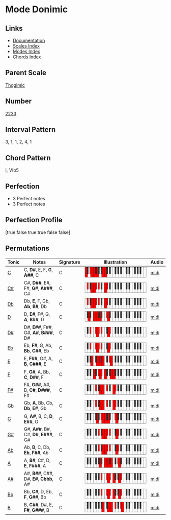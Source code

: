 # Mode Donimic

## Links

- [Documentation](README.md)
- [Scales Index](Scales.md)
- [Modes Index](Modes.md)
- [Chords Index](Chords.md)

## Parent Scale

[Thogimic](ScaleThogimic.md)

## Number

[2233](https://ianring.com/musictheory/scales/2233)

## Interval Pattern

3, 1, 1, 2, 4, 1

## Chord Pattern

I, VIb5

## Perfection

- 3 Perfect notes
- 3 Perfect notes

## Perfection Profile

[true false true true false false]

## Permutations

| Tonic | Notes | Signature | Illustration | Audio |
|-------|-------|-----------|--------------|-------|
| [C](ModeCNaturalDonimic.md) | C, **D#**, E, F, **G**, **A##**, C | C | ![CNaturalDonimic](ModeCNaturalDonimic.png) | [midi](https://github.com/edipermadi/music/blob/main/docs/ModeCNaturalDonimic.mid?raw=true) |
| [C#](ModeCSharpDonimic.md) | C#, **D##**, E#, F#, **G#**, **A###**, C# | C | ![CSharpDonimic](ModeCSharpDonimic.png) | [midi](https://github.com/edipermadi/music/blob/main/docs/ModeCSharpDonimic.mid?raw=true) |
| [Db](ModeDFlatDonimic.md) | Db, **E**, F, Gb, **Ab**, **B#**, Db | C | ![DFlatDonimic](ModeDFlatDonimic.png) | [midi](https://github.com/edipermadi/music/blob/main/docs/ModeDFlatDonimic.mid?raw=true) |
| [D](ModeDNaturalDonimic.md) | D, **E#**, F#, G, **A**, **B##**, D | C | ![DNaturalDonimic](ModeDNaturalDonimic.png) | [midi](https://github.com/edipermadi/music/blob/main/docs/ModeDNaturalDonimic.mid?raw=true) |
| [D#](ModeDSharpDonimic.md) | D#, **E##**, F##, G#, **A#**, **B###**, D# | C | ![DSharpDonimic](ModeDSharpDonimic.png) | [midi](https://github.com/edipermadi/music/blob/main/docs/ModeDSharpDonimic.mid?raw=true) |
| [Eb](ModeEFlatDonimic.md) | Eb, **F#**, G, Ab, **Bb**, **C##**, Eb | C | ![EFlatDonimic](ModeEFlatDonimic.png) | [midi](https://github.com/edipermadi/music/blob/main/docs/ModeEFlatDonimic.mid?raw=true) |
| [E](ModeENaturalDonimic.md) | E, **F##**, G#, A, **B**, **C###**, E | C | ![ENaturalDonimic](ModeENaturalDonimic.png) | [midi](https://github.com/edipermadi/music/blob/main/docs/ModeENaturalDonimic.mid?raw=true) |
| [F](ModeFNaturalDonimic.md) | F, **G#**, A, Bb, **C**, **D##**, F | C | ![FNaturalDonimic](ModeFNaturalDonimic.png) | [midi](https://github.com/edipermadi/music/blob/main/docs/ModeFNaturalDonimic.mid?raw=true) |
| [F#](ModeFSharpDonimic.md) | F#, **G##**, A#, B, **C#**, **D###**, F# | C | ![FSharpDonimic](ModeFSharpDonimic.png) | [midi](https://github.com/edipermadi/music/blob/main/docs/ModeFSharpDonimic.mid?raw=true) |
| [Gb](ModeGFlatDonimic.md) | Gb, **A**, Bb, Cb, **Db**, **E#**, Gb | C | ![GFlatDonimic](ModeGFlatDonimic.png) | [midi](https://github.com/edipermadi/music/blob/main/docs/ModeGFlatDonimic.mid?raw=true) |
| [G](ModeGNaturalDonimic.md) | G, **A#**, B, C, **D**, **E##**, G | C | ![GNaturalDonimic](ModeGNaturalDonimic.png) | [midi](https://github.com/edipermadi/music/blob/main/docs/ModeGNaturalDonimic.mid?raw=true) |
| [G#](ModeGSharpDonimic.md) | G#, **A##**, B#, C#, **D#**, **E###**, G# | C | ![GSharpDonimic](ModeGSharpDonimic.png) | [midi](https://github.com/edipermadi/music/blob/main/docs/ModeGSharpDonimic.mid?raw=true) |
| [Ab](ModeAFlatDonimic.md) | Ab, **B**, C, Db, **Eb**, **F##**, Ab | C | ![AFlatDonimic](ModeAFlatDonimic.png) | [midi](https://github.com/edipermadi/music/blob/main/docs/ModeAFlatDonimic.mid?raw=true) |
| [A](ModeANaturalDonimic.md) | A, **B#**, C#, D, **E**, **F###**, A | C | ![ANaturalDonimic](ModeANaturalDonimic.png) | [midi](https://github.com/edipermadi/music/blob/main/docs/ModeANaturalDonimic.mid?raw=true) |
| [A#](ModeASharpDonimic.md) | A#, **B##**, C##, D#, **E#**, **Cbbb**, A# | C | ![ASharpDonimic](ModeASharpDonimic.png) | [midi](https://github.com/edipermadi/music/blob/main/docs/ModeASharpDonimic.mid?raw=true) |
| [Bb](ModeBFlatDonimic.md) | Bb, **C#**, D, Eb, **F**, **G##**, Bb | C | ![BFlatDonimic](ModeBFlatDonimic.png) | [midi](https://github.com/edipermadi/music/blob/main/docs/ModeBFlatDonimic.mid?raw=true) |
| [B](ModeBNaturalDonimic.md) | B, **C##**, D#, E, **F#**, **G###**, B | C | ![BNaturalDonimic](ModeBNaturalDonimic.png) | [midi](https://github.com/edipermadi/music/blob/main/docs/ModeBNaturalDonimic.mid?raw=true) |
